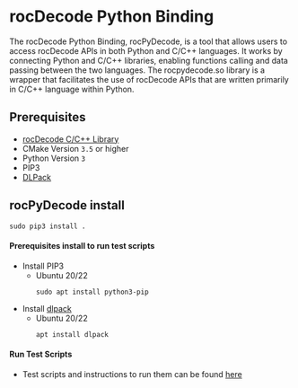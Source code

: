 # rocDecode Python Binding

The rocDecode Python Binding, rocPyDecode, is a tool that allows users to access rocDecode APIs in both Python and C/C++ languages. It works by connecting Python and C/C++ libraries, enabling functions calling and data passing between the two languages. The rocpydecode.so library is a wrapper that facilitates the use of rocDecode APIs that are written primarily in C/C++ language within Python.

## Prerequisites
* [rocDecode C/C++ Library](https://github.com/ROCm/rocDecode)
* CMake Version `3.5` or higher
* Python Version `3`
* PIP3
* [DLPack](https://pypi.org/project/dlpack/)

## rocPyDecode install

```
sudo pip3 install .
```

#### Prerequisites install to run test scripts

* Install PIP3
  + Ubuntu 20/22
    ```
    sudo apt install python3-pip
    ```
* Install [dlpack](https://pypi.org/project/dlpack/)
  + Ubuntu 20/22
    ```
    apt install dlpack 
    ```
#### Run Test Scripts
* Test scripts and instructions to run them can be found [here](samples/)
